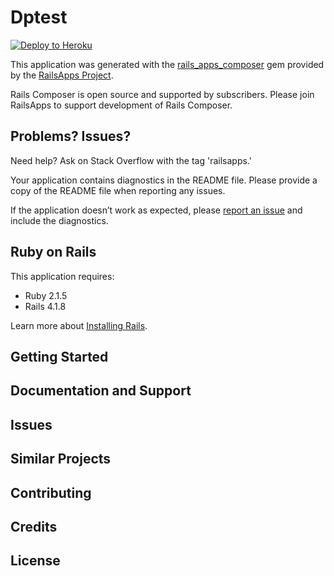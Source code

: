 Dptest
================

[![Deploy to Heroku](https://www.herokucdn.com/deploy/button.png)](https://heroku.com/deploy)

This application was generated with the [rails_apps_composer](https://github.com/RailsApps/rails_apps_composer) gem
provided by the [RailsApps Project](http://railsapps.github.io/).

Rails Composer is open source and supported by subscribers. Please join RailsApps to support development of Rails Composer.

Problems? Issues?
-----------

Need help? Ask on Stack Overflow with the tag 'railsapps.'

Your application contains diagnostics in the README file. Please provide a copy of the README file when reporting any issues.

If the application doesn’t work as expected, please [report an issue](https://github.com/RailsApps/rails_apps_composer/issues)
and include the diagnostics.

Ruby on Rails
-------------

This application requires:

- Ruby 2.1.5
- Rails 4.1.8

Learn more about [Installing Rails](http://railsapps.github.io/installing-rails.html).

Getting Started
---------------

Documentation and Support
-------------------------

Issues
-------------

Similar Projects
----------------

Contributing
------------

Credits
-------

License
-------
